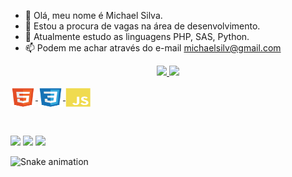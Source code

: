 - 👋 Olá, meu nome é Michael Silva.
- 👀 Estou a procura de vagas na área de desenvolvimento.
- 🌱 Atualmente estudo as linguagens PHP, SAS, Python.
- 📫 Podem me achar através do e-mail michaelsilv@gmail.com

<div align="center">
  <a href="https://github.com/michaelsilvarj"> 
  <img height="180em" src="https://github-readme-stats.vercel.app/api?username=michaelsilvarj&show_icons=true&theme=dark&include_all_commits=true&count_private=true"/>
  <img height="180em" src="https://github-readme-stats.vercel.app/api/top-langs/?username=michaelsilvarj&layout=compact&langs_count=7&theme=dark"/>
</div>
<div style="display: inline_block"><br>
  
  <img align="center" alt="Rafa-HTML" height="30" width="40" src="https://raw.githubusercontent.com/devicons/devicon/master/icons/html5/html5-original.svg">
  <img align="center" alt="Rafa-CSS" height="30" width="40" src="https://raw.githubusercontent.com/devicons/devicon/master/icons/css3/css3-original.svg">
  <img align="center" alt="Rafa-Js" height="30" width="40" src="https://raw.githubusercontent.com/devicons/devicon/master/icons/javascript/javascript-plain.svg">
                                                  
</div>
  
  ##
  </div>
  <br>
  <a href = "mailto:michaelsilv@gmail.com"><img src="https://img.shields.io/badge/-Gmail-%23333?style=for-the-badge&logo=gmail&logoColor=white" target="_blank"></a>
  <a href="https://www.instagram.com/caldasflamejantes/" target="_blank"><img src="https://img.shields.io/badge/-Instagram-%23E4405F?style=for-the-badge&logo=instagram&logoColor=white" target="_blank"></a>
   <a href="https://www.linkedin.com/in/michaelssa/" target="_blank"><img src="https://img.shields.io/badge/-LinkedIn-%230077B5?style=for-the-badge&logo=linkedin&logoColor=white" target="_blank"></a> 
 
 
  ![Snake animation](https://github.com/michaelsilvarj/michaelsilvarj/blob/output/github-contribution-grid-snake.svg)
 
</div>
